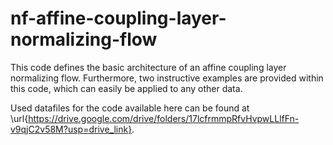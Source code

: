 # nf-affine-coupling-layer-normalizing-flow
This code defines the basic architecture of an affine coupling layer normalizing flow. Furthermore, two instructive examples are provided within this code, which can
easily be applied to any other data.

Used datafiles for the code available here can be found at \url{https://drive.google.com/drive/folders/17lcfrmmpRfvHvpwLLlfFn-v9qjC2v58M?usp=drive_link}.
